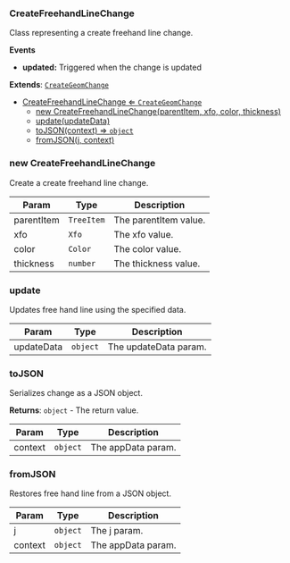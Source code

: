 <a name="CreateFreehandLineChange"></a>

### CreateFreehandLineChange 
Class representing a create freehand line change.

**Events**
* **updated:** Triggered when the change is updated


**Extends**: <code>[CreateGeomChange](api/Tools/CreateTools/Change/CreateGeomChange.md)</code>  

* [CreateFreehandLineChange ⇐ <code>CreateGeomChange</code>](#CreateFreehandLineChange)
    * [new CreateFreehandLineChange(parentItem, xfo, color, thickness)](#new-CreateFreehandLineChange)
    * [update(updateData)](#update)
    * [toJSON(context) ⇒ <code>object</code>](#toJSON)
    * [fromJSON(j, context)](#fromJSON)

<a name="new_CreateFreehandLineChange_new"></a>

### new CreateFreehandLineChange
Create a create freehand line change.


| Param | Type | Description |
| --- | --- | --- |
| parentItem | <code>TreeItem</code> | The parentItem value. |
| xfo | <code>Xfo</code> | The xfo value. |
| color | <code>Color</code> | The color value. |
| thickness | <code>number</code> | The thickness value. |

<a name="CreateFreehandLineChange+update"></a>

### update
Updates free hand line using the specified data.



| Param | Type | Description |
| --- | --- | --- |
| updateData | <code>object</code> | The updateData param. |

<a name="CreateFreehandLineChange+toJSON"></a>

### toJSON
Serializes change as a JSON object.


**Returns**: <code>object</code> - The return value.  

| Param | Type | Description |
| --- | --- | --- |
| context | <code>object</code> | The appData param. |

<a name="CreateFreehandLineChange+fromJSON"></a>

### fromJSON
Restores free hand line from a JSON object.



| Param | Type | Description |
| --- | --- | --- |
| j | <code>object</code> | The j param. |
| context | <code>object</code> | The appData param. |

